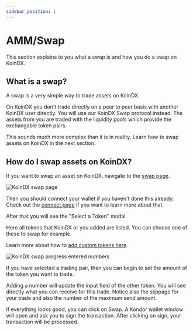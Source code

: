 ```yaml
---
sidebar_position: 1
---
```


# AMM/Swap

This section explains to you what a swap is and how you do a swap on KoinDX.

## What is a swap?

A swap is a very simple way to trade assets on KoinDX.

On KoinDX you don't trade directly on a peer to peer basis with another KoinDX user directly. You will use our KoinDX Swap protocol instead.
The assets from you are traded with the liquidity pools which provide the exchangable token pairs.

This sounds much more complex than it is in reality. Learn how to swap assets on KoinDX in the next section.

## How do I swap assets on KoinDX?

If you want to swap an asset on KoinDX, navigate to the [swap page](https://koindx.com/swap).

![KoinDX swap page](/img/doc_img/swap/SWAP_1.png)

Then you should connect your wallet if you haven't done this already. Check out the [connect page](../getting-started/connect.md) if you want to learn more about that.

After that you will see the "Select a Token" modal.

Here all tokens that KoinDX or you added are listed. You can choose one of these to swap for example.

Learn more about how to [add custom tokens here](../getting-started/custom_tokens.md).

![KoinDX swap progress entered numbers](/img/doc_img/swap/SWAP_2.png)

If you have selected a trading pair, then you can begin to set the amount of the token you want to trade.

Adding a number will update the input field of the other token. You will see directly what you can receive for this trade. Notice also the slippage for your trade and also the number of the maximum send amount.

If everything looks good, you can click on Swap. A Kondor wallet window will open and ask you to sign the transaction.
After clicking on sign, your transaction will be processed.

